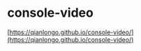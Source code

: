 # console-video

[https://qianlongo.github.io/console-video/](https://qianlongo.github.io/console-video/)
